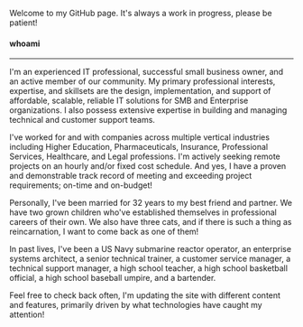 
Welcome to my GitHub page. It's always a work in progress, please be patient! 

#### whoami ####  
---  
I'm an experienced IT professional, successful small business owner, and an active member of our community.
My primary professional interests, expertise, and skillsets are the design, implementation, and support of
affordable, scalable, reliable IT solutions for SMB and Enterprise organizations. I also possess extensive
expertise in building and managing technical and customer support teams.  

I've worked for and with companies across multiple vertical industries including Higher Education, 
Pharmaceuticals, Insurance, Professional Services, Healthcare, and Legal professions. I'm actively seeking remote projects
on an hourly and/or fixed cost schedule. And yes, I have a proven and demonstrable track record of meeting and
exceeding project requirements; on-time and on-budget!

Personally, I've been married for 32 years to my best friend and partner. We have two grown children who've
established themselves in professional careers of their own. We also have three cats, and if there is such a thing
as reincarnation, I want to come back as one of them!  

In past lives, I've been a US Navy submarine reactor operator, an enterprise systems architect, a senior technical trainer, 
a customer service manager, a technical support manager, a high school teacher, a high school basketball official,
a high school baseball umpire, and a bartender.  

Feel free to check back often, I'm updating the site with different content and features, primarily
driven by what technologies have caught my attention!  











